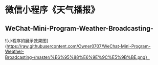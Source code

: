 # 微信小程序《天气播报》
## WeChat-Mini-Program-Weather-Broadcasting-
![小程序的展示效果图](https://raw.githubusercontent.com/Owner0707/WeChat-Mini-Program-Weather-Broadcasting-/master/%E6%95%88%E6%9E%9C%E5%9B%BE.png）
